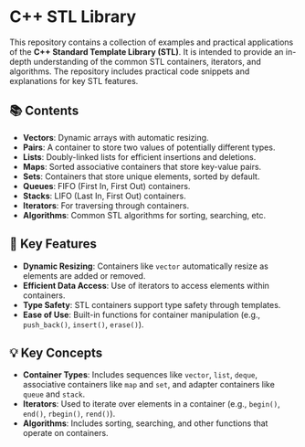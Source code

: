 # C++ STL Library

This repository contains a collection of examples and practical applications of the **C++ Standard Template Library (STL)**. It is intended to provide an in-depth understanding of the common STL containers, iterators, and algorithms. The repository includes practical code snippets and explanations for key STL features.

## 📚 Contents

- **Vectors**: Dynamic arrays with automatic resizing.
- **Pairs**: A container to store two values of potentially different types.
- **Lists**: Doubly-linked lists for efficient insertions and deletions.
- **Maps**: Sorted associative containers that store key-value pairs.
- **Sets**: Containers that store unique elements, sorted by default.
- **Queues**: FIFO (First In, First Out) containers.
- **Stacks**: LIFO (Last In, First Out) containers.
- **Iterators**: For traversing through containers.
- **Algorithms**: Common STL algorithms for sorting, searching, etc.

## 🔨 Key Features

- **Dynamic Resizing**: Containers like `vector` automatically resize as elements are added or removed.
- **Efficient Data Access**: Use of iterators to access elements within containers.
- **Type Safety**: STL containers support type safety through templates.
- **Ease of Use**: Built-in functions for container manipulation (e.g., `push_back()`, `insert()`, `erase()`).

## 💡 Key Concepts

- **Container Types**: Includes sequences like `vector`, `list`, `deque`, associative containers like `map` and `set`, and adapter containers like `queue` and `stack`.
- **Iterators**: Used to iterate over elements in a container (e.g., `begin()`, `end()`, `rbegin()`, `rend()`).
- **Algorithms**: Includes sorting, searching, and other functions that operate on containers.



